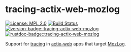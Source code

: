 # tracing-actix-web-mozlog

[![License: MPL 2.0]][mpl 2.0]
[![Build Status]][circleci]
[![version-badge::tracing-actix-web-mozlog]][crates.io::tracing-actix-web-mozlog]
[![rustdoc-badge::tracing-actix-web-mozlog]][docs::tracing-actix-web-mozlog]

[license: mpl 2.0]: https://img.shields.io/badge/License-MPL%202.0-blue.svg
[mpl 2.0]: https://opensource.org/licenses/MPL-2.0
[build status]: https://img.shields.io/circleci/build/github/mozilla-services/common-rs
[circleci]: https://app.circleci.com/pipelines/github/mozilla-services/common-rs

[version-badge::tracing-actix-web-mozlog]: https://img.shields.io/crates/v/tracing-actix-web-mozlog.svg
[crates.io::tracing-actix-web-mozlog]: https://crates.io/crates/tracing-actix-web-mozlog
[docs::tracing-actix-web-mozlog]: https://docs.rs/tracing-actix-web-mozlog
[rustdoc-badge::tracing-actix-web-mozlog]: https://img.shields.io/docsrs/tracing-actix-web-mozlog

Support for [tracing][] in [actix-web][] apps that target [MozLog][].

[tracing]: https://tracing.rs/tracing/
[actix-web]: https://actix.rs/
[MozLog]: https://wiki.mozilla.org/Firefox/Services/Logging
